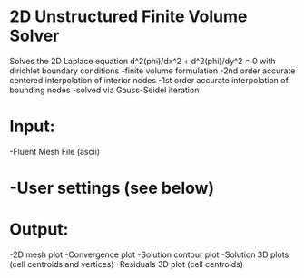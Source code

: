 # 2D Unstructured Finite Volume Solver

Solves the 2D Laplace equation d^2(phi)/dx^2 + d^2(phi)/dy^2 = 0 with dirichlet boundary conditions
-finite volume formulation
-2nd order accurate centered interpolation of interior nodes
-1st order accurate interpolation of bounding nodes
-solved via Gauss-Seidel iteration

# Input:
-Fluent Mesh File (ascii)
# -User settings (see below)

# Output:
-2D mesh plot
-Convergence plot
-Solution contour plot
-Solution 3D plots (cell centroids and vertices)
-Residuals 3D plot (cell centroids)
